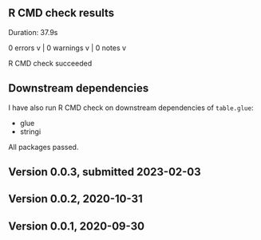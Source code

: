 ## R CMD check results

Duration: 37.9s

0 errors v | 0 warnings v | 0 notes v

R CMD check succeeded

## Downstream dependencies

I have also run R CMD check on downstream dependencies of `table.glue`: 

- glue
- stringi

All packages passed.

## Version 0.0.3, submitted 2023-02-03

## Version 0.0.2, 2020-10-31

## Version 0.0.1, 2020-09-30
